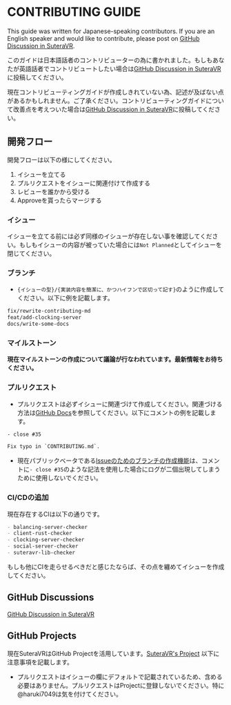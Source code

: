 # CONTRIBUTING GUIDE

This guide was written for Japanese-speaking contributors. If you are an English speaker and would like to contribute, please post on [GitHub Discussion in SuteraVR](https://github.com/SuteraVR/SuteraVR/discussions).

このガイドは日本語話者のコントリビューターの為に書かれました。もしもあなたが英語話者でコントリビュートしたい場合は[GitHub Discussion in SuteraVR](https://github.com/SuteraVR/SuteraVR/discussions)に投稿してください。

現在コントリビューティングガイドが作成しきれていない為、記述が及ばない点があるかもしれません。ご了承ください。コントリビューティングガイドについて改善点を考えついた場合は[GitHub Discussion in SuteraVR](https://github.com/SuteraVR/SuteraVR/discussions)に投稿してください。

## 開発フロー

開発フローは以下の様にしてください。

1. イシューを立てる
2. プルリクエストをイシューに関連付けて作成する
3. レビューを誰かから受ける
4. Approveを貰ったらマージする

### イシュー

イシューを立てる前には必ず同様のイシューが存在しない事を確認してください。もしもイシューの内容が被っていた場合には`Not Planned`としてイシューを閉じてください。

### ブランチ

- `{イシューの型}/{実装内容を簡潔に、かつハイフンで区切って記す}`のように作成してください。以下に例を記載します。
```txt
fix/rewrite-contributing-md
feat/add-clocking-server
docs/write-some-docs
```

### マイルストーン

**現在マイルストーンの作成について議論が行なわれています。最新情報をお待ちください。**

### プルリクエスト

- プルリクエストは必ずイシューに関連づけて作成してください。関連づける方法は[GitHub Docs](https://docs.github.com/ja/issues/tracking-your-work-with-issues/linking-a-pull-request-to-an-issue)を参照してください。以下にコメントの例を記載します。
```txt
- close #35

Fix typo in `CONTRIBUTING.md`.
```
- 現在パブリックベータである[Issueのためのブランチの作成機能](https://docs.github.com/ja/issues/tracking-your-work-with-issues/creating-a-branch-for-an-issue)は、コメントに`- close #35`のような記法を使用した場合にログが二個出現してしまうために使用しないでください。

### CI/CDの追加

現在存在するCIは以下の通りです。
```md
- balancing-server-checker
- client-rust-checker
- clocking-server-checker
- social-server-checker
- suteravr-lib-checker
```
もしも他にCIを走らせるべきだと感じたならば、その点を纏めてイシューを作成してください。

## GitHub Discussions

[GitHub Discussion in SuteraVR](https://github.com/SuteraVR/SuteraVR/discussions)

## GitHub Projects

現在SuteraVRはGitHub Projectを活用しています。[SuteraVR's Project](https://github.com/orgs/SuteraVR/projects/1)
以下に注意事項を記載します。

- プルリクエストはイシューの欄にデフォルトで記載されているため、含める必要はありません。プルリクエストはProjectに登録しないでください。特に@haruki7049は気を付けてください。
